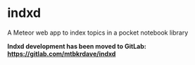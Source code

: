 # indxd
A Meteor web app to index topics in a pocket notebook library

**Indxd development has been moved to GitLab: https://gitlab.com/mtbkrdave/indxd**
